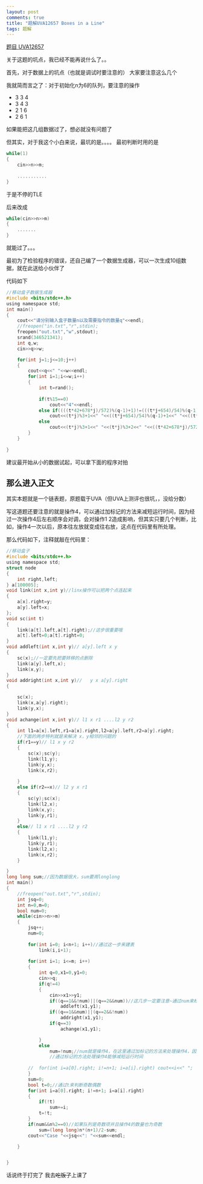 ```yaml
---
layout: post
comments: true
title: "题解UVA12657 Boxes in a Line"
tags: 题解
---
```


[题目 UVA12657](https://www.luogu.org/problemnew/show/UVA12657)

关于这题的坑点，我已经不能再说什么了。。

首先，对于数据上的坑点（也就是调试时要注意的） 大家要注意这么几个

我就简而言之了：对于初始化n为6的队列，要注意的操作
- 3 3 4
- 3 4 3
- 2 1 6
- 2 6 1

如果能把这几组数据过了，想必就没有问题了

但其实，对于我这个小白来说，最坑的是。。。。
最初判断时用的是
```c
while(1)
{
	cin>>n>>m;
    
    ...........
}
```
于是不停的TLE

后来改成
```c
while(cin>>n>>m)
{
	.......
}
```
就能过了。。。


最初为了检验程序的错误，还自己编了一个数据生成器，可以一次生成10组数据，就在此送给小伙伴了

代码如下
```c
//移动盒子数据生成器 
#include <bits/stdc++.h>
using namespace std;
int main()
{
	cout<<"请分别输入盒子数量n以及需要指令的数量q"<<endl; 
	//freopen("in.txt","r",stdin);
	freopen("out.txt","w",stdout);
	srand(346521341);
	int q,w;
	cin>>q>>w;

	for(int j=1;j<=10;j++)
	{
		cout<<q<<" "<<w<<endl;
		for(int i=1;i<=w;i++)
		{
			int t=rand();
			
			if(t%15==0)
				cout<<"4"<<endl;
			else if((((t*42+678*j)/572)%(q-1)+1)!=(((t*j+654)/54)%(q-1)+1))
				cout<<(t*j)%3+1<<" "<<((t*j+654)/54)%(q-1)+1<<" "<<((t*42+678*j)/572)%(q-1)+1<<endl;
			else 
				cout<<(t*j)%3+1<<" "<<(t*j)%3+2<<" "<<((t*42+678*j)/572)%(q-1)+1<<endl;
		}
	}
	
}
```
建议最开始从小的数据试起，可以拿下面的程序对拍

## 那么进入正文 ##
其实本题就是一个链表题，原题载于UVA（但UVA上测评也很坑，，没给分数）

写这道题还要注意的就是操作4，可以通过加标记的方法来减短运行时间，因为经过一次操作4后左右顺序会对调，会对操作1 2造成影响，但其实只要几个判断，比如，操作4一次以后，原本往左放就变成往右放，这点在代码里有所处理。

那么代码如下，注释就敲在代码里：
```c
//移动盒子 
#include <bits/stdc++.h>
using namespace std;
struct node
{
	int right,left;
} a[100005];
void link(int x,int y)//linx操作可以把两个点连起来 
{
	a[x].right=y;
	a[y].left=x;
};
void sc(int t)
{
	link(a[t].left,a[t].right);//这步很重要哦 
	a[t].left=0;a[t].right=0;
}
void addleft(int x,int y)// a[y].left x y
{
	sc(x);//一定要先把要转移的点删除 
	link(a[y].left,x);
	link(x,y);
}
void addright(int x,int y)//   y x a[y].right 
{

	sc(x);
	link(x,a[y].right);
	link(y,x);
}
void achange(int x,int y)// l1 x r1 ....l2 y r2
{
	int l1=a[x].left,r1=a[x].right,l2=a[y].left,r2=a[y].right;
	//下面的两步特判就是来解决 x，y相邻的问题的 
	if(r1==y)// l1 x y r2 
	{
		sc(x);sc(y);
		link(l1,y);
		link(y,x);
		link(x,r2);
		
	}
	else if(r2==x)// l2 y x r1
	{
		sc(y);sc(x);
		link(l2,x);
		link(x,y);
		link(y,r1);
	}
	else// l1 x r1 ....l2 y r2
	{	
		link(l1,y);
		link(y,r1);
		link(l2,x);
		link(x,r2);
	}

}
long long sum;//因为数据很大，sum要用longlong 
int main()
{
	//freopen("out.txt","r",stdin);
	int jsq=0;
	int n=0,m=0;
	bool num=0;
	while(cin>>n>>m)
	{
		jsq++;
		num=0;
		
		for(int i=0; i<n+1; i++)//通过这一步来建表 
			link(i,i+1);
			
		for(int i=1; i<=m; i++)
		{
			int q=0,x1=0,y1=0;
			cin>>q;
			if(q!=4)
			{
				cin>>x1>>y1;
				if((q==1&&!num)||(q==2&&num))//这几步一定要注意~通过num来标记操作4 
					addleft(x1,y1);
				if((q==1&&num)||(q==2&&!num))
					addright(x1,y1);
				if(q==3)
					achange(x1,y1);

			}
			else
				num=!num;//num就是操作4，在这里通过加标记的方法来处理操作4，因为操作4以后，原本左边的会变成右边，因而用了以上代码
				//通过标记的方法处理操作4能够减短运行时间 
				 
		//	for(int i=a[0].right; i!=n+1; i=a[i].right) cout<<i<<" ";	cout<<endl;
		}
		sum=0;
		bool t=0;//通过t来判断奇数偶数 
		for(int i=a[0].right; i!=n+1; i=a[i].right)
		{
			if(!t)
				sum+=i;
			t=!t;
		}
		if(num&&n%2==0)//如果队列是奇数项并且操作4的数量也为奇数 
			sum=(long long)n*(n+1)/2-sum;
		cout<<"Case "<<jsq<<": "<<sum<<endl;

	}


}
```
话说终于打完了
我去~~吃饭了~~上课了